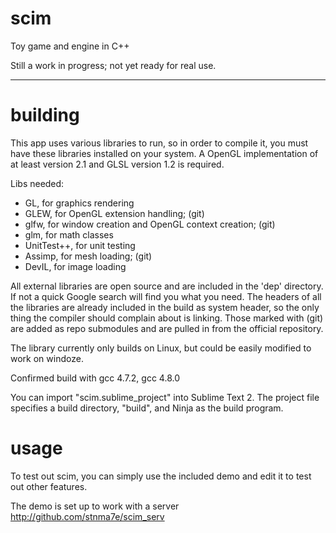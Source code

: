 scim
====

Toy game and engine in C++

Still a work in progress; not yet ready for real use.

----

building
========

This app uses various libraries to run, so in order to compile it, you must have these libraries installed on your system. A OpenGL implementation of at least version 2.1 and GLSL version 1.2 is required.

Libs needed:
- GL, for graphics rendering
- GLEW, for OpenGL extension handling; (git)
- glfw, for window creation and OpenGL context creation; (git)
- glm, for math classes
- UnitTest++, for unit testing
- Assimp, for mesh loading; (git)
- DevIL, for image loading

All external libraries are open source and are included in the 'dep' directory. If not a quick Google search will find you what you need. The headers of all the libraries are already included in the build as system header, so the only thing the compiler should complain about is linking. Those marked with (git) are added as repo submodules and are pulled in from the official repository.

The library currently only builds on Linux, but could be easily modified to work on windoze.

Confirmed build with gcc 4.7.2, gcc 4.8.0

You can import "scim.sublime_project" into Sublime Text 2. The project file specifies a build directory, "build", and Ninja as the build program.

usage
=====

To test out scim, you can simply use the included demo and edit it to test out other features.

The demo is set up to work with a server http://github.com/stnma7e/scim_serv
